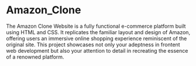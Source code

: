 # Amazon_Clone
The Amazon Clone Website is a fully functional e-commerce platform built using HTML and CSS. 
It replicates the familiar layout and design of Amazon, offering users an immersive online 
shopping experience reminiscent of the original site. This project showcases not only your 
adeptness in frontent web development but also your attention to detail in recreating the 
essence of a renowned platform.


